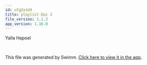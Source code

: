 ```yaml
---
id: ufg2xzd4
title: playlist Doc 2
file_version: 1.1.3
app_version: 1.16.0
---
```


Yalla Hapoel

<br/>

This file was generated by Swimm. [Click here to view it in the app](https://swimm-web-app.web.app/repos/Z2l0aHViJTNBJTNBZWNvbW0lM0ElM0Ftb3NoaWtzd2ltbQ==/docs/ufg2xzd4).
